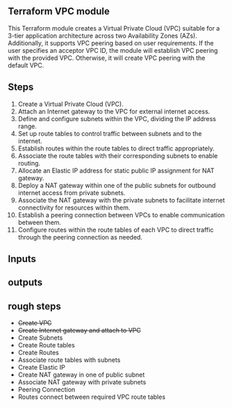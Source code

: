 ## Terraform VPC module

This Terraform module creates a Virtual Private Cloud (VPC) suitable for a 3-tier application architecture across two Availability Zones (AZs). Additionally, it supports VPC peering based on user requirements. If the user specifies an acceptor VPC ID, the module will establish VPC peering with the provided VPC. Otherwise, it will create VPC peering with the default VPC.

## Steps

1. Create a Virtual Private Cloud (VPC).
2. Attach an Internet gateway to the VPC for external internet access.
3. Define and configure subnets within the VPC, dividing the IP address range.
4. Set up route tables to control traffic between subnets and to the internet.
5. Establish routes within the route tables to direct traffic appropriately.
6. Associate the route tables with their corresponding subnets to enable routing.
7. Allocate an Elastic IP address for static public IP assignment for NAT gateway.
8. Deploy a NAT gateway within one of the public subnets for outbound internet access from private subnets.
9. Associate the NAT gateway with the private subnets to facilitate internet connectivity for resources within them.
10. Establish a peering connection between VPCs to enable communication between them.
11. Configure routes within the route tables of each VPC to direct traffic through the peering connection as needed.

## Inputs



## outputs



## rough steps

- ~~Create VPC~~
- ~~Create Internet gateway and attach to VPC~~
- Create Subnets
- Create Route tables
- Create Routes
- Associate route tables with subnets
- Create Elastic IP
- Create NAT gateway in one of public subnet
- Associate NAT gateway with private subnets
- Peering Connection
- Routes connect between required VPC route tables